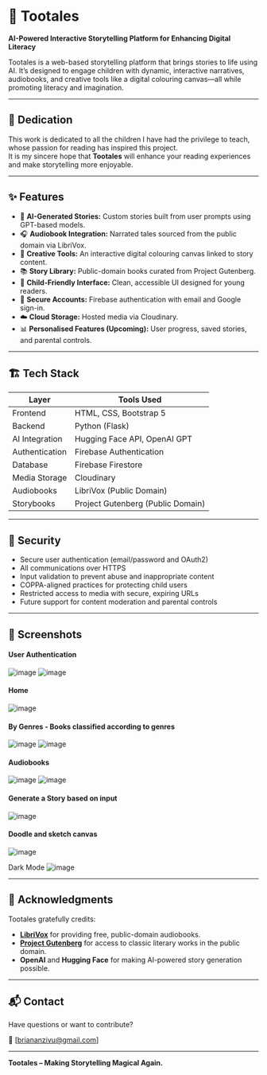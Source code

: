 # 🐾 Tootales

**AI-Powered Interactive Storytelling Platform for Enhancing Digital Literacy**

Tootales is a web-based storytelling platform that brings stories to life using AI. It’s designed to engage children with dynamic, interactive narratives, audiobooks, and creative tools like a digital colouring canvas—all while promoting literacy and imagination.

---

## 💖 Dedication

This work is dedicated to all the children I have had the privilege to teach, whose passion for reading has inspired this project.  
It is my sincere hope that **Tootales** will enhance your reading experiences and make storytelling more enjoyable.

---


## ✨ Features

- 🧠 **AI-Generated Stories:** Custom stories built from user prompts using GPT-based models.
- 🎧 **Audiobook Integration:** Narrated tales sourced from the public domain via LibriVox.
- 🎨 **Creative Tools:** An interactive digital colouring canvas linked to story content.
- 📚 **Story Library:** Public-domain books curated from Project Gutenberg.
- 👧 **Child-Friendly Interface:** Clean, accessible UI designed for young readers.
- 🔐 **Secure Accounts:** Firebase authentication with email and Google sign-in.
- ☁️ **Cloud Storage:** Hosted media via Cloudinary.
- 📊 **Personalised Features (Upcoming):** User progress, saved stories, and parental controls.

---

## 🏗️ Tech Stack

| Layer            | Tools Used                               |
|------------------|------------------------------------------|
| Frontend         | HTML, CSS, Bootstrap 5                   |
| Backend          | Python (Flask)                           |
| AI Integration   | Hugging Face API, OpenAI GPT             |
| Authentication   | Firebase Authentication                  |
| Database         | Firebase Firestore                       |
| Media Storage    | Cloudinary                               |
| Audiobooks       | LibriVox (Public Domain)                 |
| Storybooks       | Project Gutenberg (Public Domain)        |

---

## 🔐 Security

- Secure user authentication (email/password and OAuth2)
- All communications over HTTPS
- Input validation to prevent abuse and inappropriate content
- COPPA-aligned practices for protecting child users
- Restricted access to media with secure, expiring URLs
- Future support for content moderation and parental controls

---

## 📸 Screenshots


#### User Authentication
![image](https://github.com/user-attachments/assets/534702bb-980c-4f03-a06c-6eb6cc96f728)
![image](https://github.com/user-attachments/assets/5cdc204f-4b6f-42f2-83b6-a0e37e2c904d)

#### Home
![image](https://github.com/user-attachments/assets/e4d9ce86-655a-4018-8cb8-9d5c4c55f0bd)

#### By Genres - Books classified according to genres
![image](https://github.com/user-attachments/assets/5e7eac10-928f-4acb-a51c-e14afa4cd8f1)
![image](https://github.com/user-attachments/assets/81c4781d-946f-41bd-8188-09509c9a56a0)

#### Audiobooks
![image](https://github.com/user-attachments/assets/0a5e639d-fe09-4166-aafa-506344d55c60)
![image](https://github.com/user-attachments/assets/f5f1a049-ab44-4e2f-a033-59a0e62519a2)

#### Generate a Story based on input
![image](https://github.com/user-attachments/assets/64259b86-dad4-4f22-b19e-9f8ca33d3d94)

#### Doodle and sketch canvas
![image](https://github.com/user-attachments/assets/16ede26e-a55f-4d7a-b65b-84860bbfc204)

Dark Mode
![image](https://github.com/user-attachments/assets/85799a79-d0b6-4e79-95f0-f7fd06508d3b)


---

## 🙏 Acknowledgments

Tootales gratefully credits:
- **[LibriVox](https://librivox.org/)** for providing free, public-domain audiobooks.
- **[Project Gutenberg](https://www.gutenberg.org/)** for access to classic literary works in the public domain.
- **OpenAI** and **Hugging Face** for making AI-powered story generation possible.

---

## 📬 Contact

Have questions or want to contribute?

📧 [briananzivu@gmail.com]

---

**Tootales – Making Storytelling Magical Again.**

